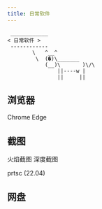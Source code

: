```yaml
---
title: 日常软件
---
```



```:no-line-numbers
 ____________
< 日常软件 >
 ------------
        \   ^__^
         \  (�)\_______
            (__)\       )\/\
                ||----w |
                ||     ||
```



## 浏览器

Chrome
Edge

## 截图

火焰截图
深度截图

prtsc (22.04)

## 网盘

